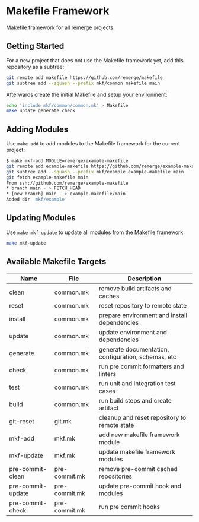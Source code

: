 # Makefile Framework

Makefile framework for all remerge projects.

## Getting Started

For a new project that does not use the Makefile framework yet, add this
repository as a subtree:

```bash
git remote add makefile https://github.com/remerge/makefile
git subtree add --squash --prefix mkf/common makefile main
```

Afterwards create the initial Makefile and setup your environment:

```bash
echo 'include mkf/common/common.mk' > Makefile
make update generate check
```

## Adding Modules

Use `make add` to add modules to the Makefile framework for the current project:

```bash
$ make mkf-add MODULE=remerge/example-makefile
git remote add example-makefile https://github.com/remerge/example-makefile
git subtree add --squash --prefix mkf/example example-makefile main
git fetch example-makefile main
From ssh://github.com/remerge/example-makefile
* branch main - > FETCH_HEAD
* [new branch] main - > example-makefile/main
Added dir 'mkf/example'
```

## Updating Modules

Use `make mkf-update` to update all modules from the Makefile framework:

```bash
make mkf-update
```

## Available Makefile Targets

| Name              | File          | Description                                         |
| ----------------- | ------------- | --------------------------------------------------- |
| clean             | common.mk     | remove build artifacts and caches                   |
| reset             | common.mk     | reset repository to remote state                    |
| install           | common.mk     | prepare environment and install dependencies        |
| update            | common.mk     | update environment and dependencies                 |
| generate          | common.mk     | generate documentation, configuration, schemas, etc |
| check             | common.mk     | run pre commit formatters and linters               |
| test              | common.mk     | run unit and integration test cases                 |
| build             | common.mk     | run build steps and create artifact                 |
| git-reset         | git.mk        | cleanup and reset repository to remote state        |
| mkf-add           | mkf.mk        | add new makefile framework module                   |
| mkf-update        | mkf.mk        | update makefile framework modules                   |
| pre-commit-clean  | pre-commit.mk | remove pre-commit cached repositories               |
| pre-commit-update | pre-commit.mk | update pre-commit hook and modules                  |
| pre-commit-check  | pre-commit.mk | run pre commit hooks                                |
